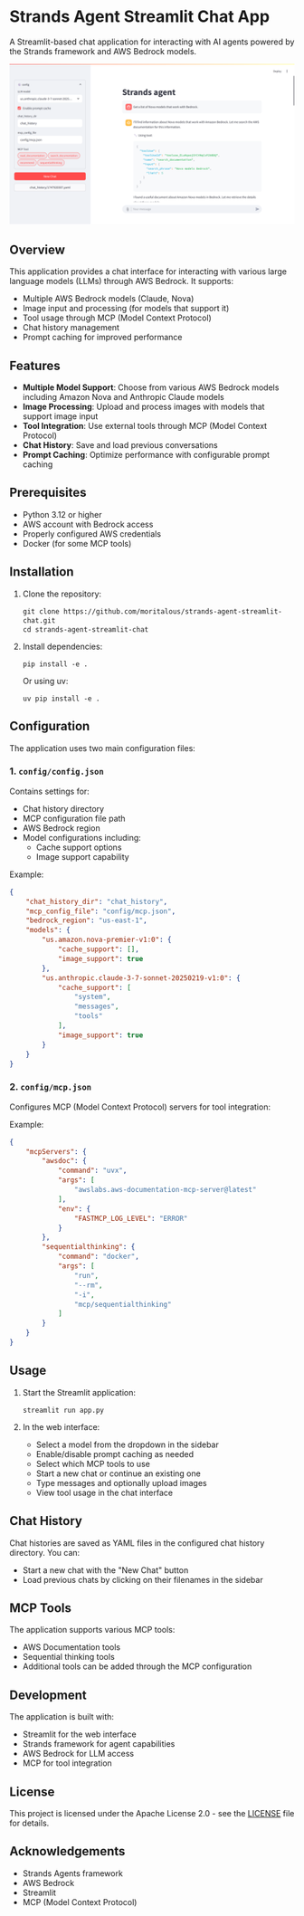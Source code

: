 # Strands Agent Streamlit Chat App

A Streamlit-based chat application for interacting with AI agents powered by the Strands framework and AWS Bedrock models.

![](docs/image01.png)

## Overview

This application provides a chat interface for interacting with various large language models (LLMs) through AWS Bedrock. It supports:

- Multiple AWS Bedrock models (Claude, Nova)
- Image input and processing (for models that support it)
- Tool usage through MCP (Model Context Protocol)
- Chat history management
- Prompt caching for improved performance

## Features

- **Multiple Model Support**: Choose from various AWS Bedrock models including Amazon Nova and Anthropic Claude models
- **Image Processing**: Upload and process images with models that support image input
- **Tool Integration**: Use external tools through MCP (Model Context Protocol)
- **Chat History**: Save and load previous conversations
- **Prompt Caching**: Optimize performance with configurable prompt caching

## Prerequisites

- Python 3.12 or higher
- AWS account with Bedrock access
- Properly configured AWS credentials
- Docker (for some MCP tools)

## Installation

1. Clone the repository:
   ```
   git clone https://github.com/moritalous/strands-agent-streamlit-chat.git
   cd strands-agent-streamlit-chat
   ```

2. Install dependencies:
   ```
   pip install -e .
   ```
   
   Or using uv:
   ```
   uv pip install -e .
   ```

## Configuration

The application uses two main configuration files:

### 1. `config/config.json`

Contains settings for:
- Chat history directory
- MCP configuration file path
- AWS Bedrock region
- Model configurations including:
  - Cache support options
  - Image support capability

Example:
```json
{
    "chat_history_dir": "chat_history",
    "mcp_config_file": "config/mcp.json",
    "bedrock_region": "us-east-1",
    "models": {
        "us.amazon.nova-premier-v1:0": {
            "cache_support": [],
            "image_support": true
        },
        "us.anthropic.claude-3-7-sonnet-20250219-v1:0": {
            "cache_support": [
                "system",
                "messages",
                "tools"
            ],
            "image_support": true
        }
    }
}
```

### 2. `config/mcp.json`

Configures MCP (Model Context Protocol) servers for tool integration:

Example:
```json
{
    "mcpServers": {
        "awsdoc": {
            "command": "uvx",
            "args": [
                "awslabs.aws-documentation-mcp-server@latest"
            ],
            "env": {
                "FASTMCP_LOG_LEVEL": "ERROR"
            }
        },
        "sequentialthinking": {
            "command": "docker",
            "args": [
                "run",
                "--rm",
                "-i",
                "mcp/sequentialthinking"
            ]
        }
    }
}
```

## Usage

1. Start the Streamlit application:
   ```
   streamlit run app.py
   ```

2. In the web interface:
   - Select a model from the dropdown in the sidebar
   - Enable/disable prompt caching as needed
   - Select which MCP tools to use
   - Start a new chat or continue an existing one
   - Type messages and optionally upload images
   - View tool usage in the chat interface

## Chat History

Chat histories are saved as YAML files in the configured chat history directory. You can:
- Start a new chat with the "New Chat" button
- Load previous chats by clicking on their filenames in the sidebar

## MCP Tools

The application supports various MCP tools:
- AWS Documentation tools
- Sequential thinking tools
- Additional tools can be added through the MCP configuration

## Development

The application is built with:
- Streamlit for the web interface
- Strands framework for agent capabilities
- AWS Bedrock for LLM access
- MCP for tool integration


## License

This project is licensed under the Apache License 2.0 - see the [LICENSE](LICENSE) file for details.

## Acknowledgements

- Strands Agents framework
- AWS Bedrock
- Streamlit
- MCP (Model Context Protocol)
